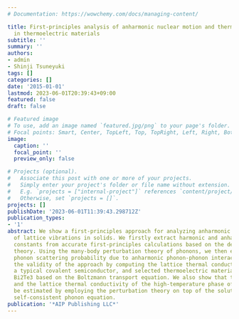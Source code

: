 ```yaml
---
# Documentation: https://wowchemy.com/docs/managing-content/

title: First-principles analysis of anharmonic nuclear motion and thermal transport
  in thermoelectric materials
subtitle: ''
summary: ''
authors:
- admin
- Shinji Tsuneyuki
tags: []
categories: []
date: '2015-01-01'
lastmod: 2023-06-01T20:39:43+09:00
featured: false
draft: false

# Featured image
# To use, add an image named `featured.jpg/png` to your page's folder.
# Focal points: Smart, Center, TopLeft, Top, TopRight, Left, Right, BottomLeft, Bottom, BottomRight.
image:
  caption: ''
  focal_point: ''
  preview_only: false

# Projects (optional).
#   Associate this post with one or more of your projects.
#   Simply enter your project's folder or file name without extension.
#   E.g. `projects = ["internal-project"]` references `content/project/deep-learning/index.md`.
#   Otherwise, set `projects = []`.
projects: []
publishDate: '2023-06-01T11:39:43.298712Z'
publication_types:
- '1'
abstract: We show a first-principles approach for analyzing anharmonic properties
  of lattice vibrations in solids. We firstly extract harmonic and anharmonic force
  constants from accurate first-principles calculations based on the density functional
  theory. Using the many-body perturbation theory of phonons, we then estimate the
  phonon scattering probability due to anharmonic phonon-phonon interactions. We show
  the validity of the approach by computing the lattice thermal conductivity of Si,
  a typical covalent semiconductor, and selected thermoelectric materials PbTe and
  Bi2Te3 based on the Boltzmann transport equation. We also show that the phonon lifetime
  and the lattice thermal conductivity of the high-temperature phase of SrTiO3 can
  be estimated by employing the perturbation theory on top of the solution of the
  self-consistent phonon equation.
publication: '*AIP Publishing LLC*'
---
```

